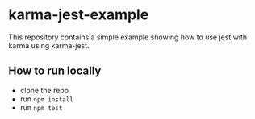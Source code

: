 # karma-jest-example

This repository contains a simple example showing how to use jest with karma using karma-jest.

## How to run locally

- clone the repo
- run `npm install`
- run `npm test`